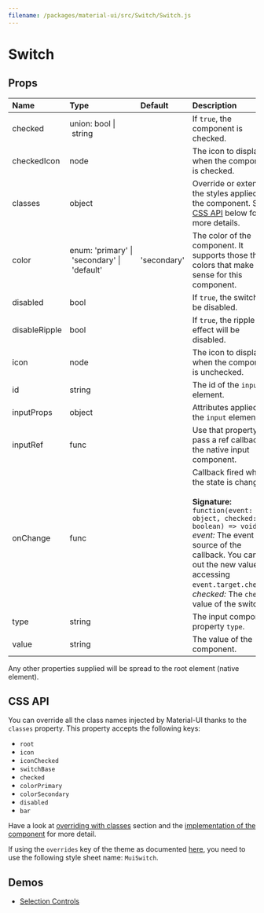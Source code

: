 ```yaml
---
filename: /packages/material-ui/src/Switch/Switch.js
---
```


<!--- This documentation is automatically generated, do not try to edit it. -->

# Switch



## Props

| Name | Type | Default | Description |
|:-----|:-----|:--------|:------------|
| <span class="prop-name">checked</span> | <span class="prop-type">union:&nbsp;bool&nbsp;&#124;<br>&nbsp;string<br> |   | If `true`, the component is checked. |
| <span class="prop-name">checkedIcon</span> | <span class="prop-type">node |   | The icon to display when the component is checked. |
| <span class="prop-name">classes</span> | <span class="prop-type">object |   | Override or extend the styles applied to the component. See [CSS API](#css-api) below for more details. |
| <span class="prop-name">color</span> | <span class="prop-type">enum:&nbsp;'primary'&nbsp;&#124;<br>&nbsp;'secondary'&nbsp;&#124;<br>&nbsp;'default'<br> | <span class="prop-default">'secondary'</span> | The color of the component. It supports those theme colors that make sense for this component. |
| <span class="prop-name">disabled</span> | <span class="prop-type">bool |   | If `true`, the switch will be disabled. |
| <span class="prop-name">disableRipple</span> | <span class="prop-type">bool |   | If `true`, the ripple effect will be disabled. |
| <span class="prop-name">icon</span> | <span class="prop-type">node |   | The icon to display when the component is unchecked. |
| <span class="prop-name">id</span> | <span class="prop-type">string |   | The id of the `input` element. |
| <span class="prop-name">inputProps</span> | <span class="prop-type">object |   | Attributes applied to the `input` element. |
| <span class="prop-name">inputRef</span> | <span class="prop-type">func |   | Use that property to pass a ref callback to the native input component. |
| <span class="prop-name">onChange</span> | <span class="prop-type">func |   | Callback fired when the state is changed.<br><br>**Signature:**<br>`function(event: object, checked: boolean) => void`<br>*event:* The event source of the callback. You can pull out the new value by accessing `event.target.checked`.<br>*checked:* The `checked` value of the switch |
| <span class="prop-name">type</span> | <span class="prop-type">string |   | The input component property `type`. |
| <span class="prop-name">value</span> | <span class="prop-type">string |   | The value of the component. |

Any other properties supplied will be spread to the root element (native element).

## CSS API

You can override all the class names injected by Material-UI thanks to the `classes` property.
This property accepts the following keys:
- `root`
- `icon`
- `iconChecked`
- `switchBase`
- `checked`
- `colorPrimary`
- `colorSecondary`
- `disabled`
- `bar`

Have a look at [overriding with classes](/customization/overrides#overriding-with-classes) section
and the [implementation of the component](https://github.com/mui-org/material-ui/tree/master/packages/material-ui/src/Switch/Switch.js)
for more detail.

If using the `overrides` key of the theme as documented
[here](/customization/themes#customizing-all-instances-of-a-component-type),
you need to use the following style sheet name: `MuiSwitch`.

## Demos

- [Selection Controls](/demos/selection-controls)

